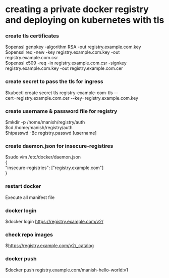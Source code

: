 # creating a private docker registry and deploying on kubernetes with tls  

### create tls certificates  
$openssl genpkey -algorithm RSA -out registry.example.com.key  
$openssl req -new -key registry.example.com.key -out registry.example.com.csr  
$openssl x509 -req -in registry.example.com.csr -signkey registry.example.com.key -out registry.example.com.cer  

### create secret to pass the tls for ingress
$kubectl create secret tls registry-example-com-tls --cert=registry.example.com.cer --key=registry.example.com.key  

### create username & password file for registry
$mkdir -p /home/manish/registry/auth  
$cd /home/manish/registry/auth  
$htpasswd -Bc registry.passwd [username]  

### create daemon.json for insecure-registires  
$sudo vim /etc/docker/daemon.json  
{  
  "insecure-registries": ["registry.example.com"]  
}  

### restart docker  
Execute all manifest file  

### docker login  
$docker login https://registry.example.com/v2/  

### check repo images  
$https://registry.example.com/v2/_catalog  

### docker push  
$docker push registry.example.com/manish-hello-world:v1  
